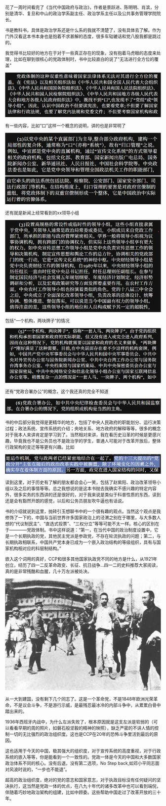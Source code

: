 花了一周时间看完了《当代中国政府与政治》，作者是景跃进、陈明明、肖滨，分别是清华、复旦和中山的政治学系副主任、政治学系主任以及公共事务管理学院院长。

书是教科书，具体是政治学系还是什么系的我就不清楚了，没有具体去了解。作为门外汉看这本书本身也是抱着不求甚解的态度，很多车轱辘话和党八股我都是跳过的。

我觉得书比较好的地方在于对于一些真正存在的现象，没有抱着马虎眼的态度来处理，比如在聊到很核心的党政体制时，书中比较直白的说了"无法进行全方位的覆盖"

![alt text](当代中国政府与政治7.png)

有一些内容，比如“口”这样一个概念的说明，讲的也是非常明了

![alt text](当代中国政府与政治1.png)
![alt text](当代中国政府与政治2.png)

还有就是新闻上经常看到的xx领导小组

![alt text](当代中国政府与政治3.png)

包括“一个机构，两块牌子”的情况

![alt text](当代中国政府与政治4.png)

还有“党政合署办公”的概念，这个我还真的完全不知道

![alt text](当代中国政府与政治5.png)

书的中后部分我觉得是更精华的地方，包括了中央人民政府的职能划分、运行决策过程；政法系统、宣传系统的介绍；央地关系、地方政府的解释等等，很多的概念对于我本人来讲肯定是学习到了。当然相对来讲，我在看历史沿革的时候是更感兴趣，毕竟我也不是公务员也不是政治学的学生，普通人可能对于改革开放后，整体行政架构的变迁等等更有兴趣。比如

![alt text](当代中国政府与政治9.png)

读到这里，对于历史有了解的朋友都会会心一笑，包括了赵紫阳、政治改革领导小组以及之后的事情等等。总之我想说的是这本书抛去我确实不感兴趣的特定内容外，很多实务的东西讲的还是很好的，对于我来说是类似于科普性质的东西，读到还是会有豁然开朗的感觉，以后和公务员朋友吹牛逼也有话说。

书的介绍就说到这里，抛砖引玉想聊书中的一个很有趣的观点。当然这个观点是我修饰了一下的，中国与当前世界许多国家政治上的泾渭之别在于哪里，与大多数人想的“代议制民主”、“直选式投票”、“三权分立”等等可能不太一样。核心的区别在于————党政体制。书中这样说道：“第一，在当代中国的政治制度设置中，它是一个长期执政的党，其他民主党派是参政党，不存在轮流执政的问题；第二，与长期执政相联系，中国共产党本身已成为一个嵌入政治结构的等级组织，具有与国家机构相对应的科层制结构。”

嵌入这个词用的真好，CCP和很多其他国家执政党不同的地方是什么，从1921年创立，经历了四一二反革命政变、长征、抗日战争...四一二的史料推荐大家阅读，真的是非常残酷和血腥，几十万左派被处决。

![alt text](四一二.png)

从一大到建国，没有剩下几个同志了。这是一个革命党，不是1848年欧洲光荣革命，不是议会斗争，不是游行示威，是最残忍最冰冷的内部斗争中，从累累白骨中踏出来的。

1936年西班牙内战中，为什么左派失败了，根本原因就是这支左派是软弱的（可以看看早期的周的照片，如磐石般坚毅的精神的映照），缺乏严密的不讲人情的控制一切的无比强烈的政治组织度。这也是CCP在20年的恐怖斗争里活到最后的原因。

这也适用于今天的中国，极其强大的组织度，对于宣传系统的高度重视，对于行政系统的嵌入等等，你是能看到一个一致性的。党政一体是今天的中国和大多数国家政治体系不同的核心。没有后退，没有第二选项，No Step back,如邓小平同志面对风波时说的，“一步也不能退”。

超高的政治组织度，绝对的党的意志和国家意志，对于执政目标没有任何疑问的坚决执行，这当然是党政一体的优点，在八九十年代的诸多改革中也可以看到端倪，伴随着巧妙地政治架构的组建，比如中顾委。这些帮助中国走过了改革开放的三十年。